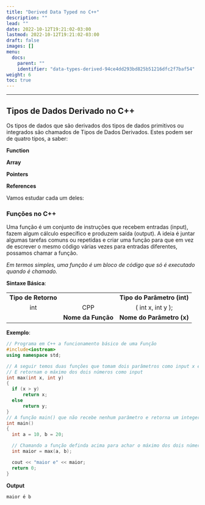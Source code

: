 ```yaml
---
title: "Derived Data Typed no C++"
description: ""
lead: ""
date: 2022-10-12T19:21:02-03:00
lastmod: 2022-10-12T19:21:02-03:00
draft: false
images: []
menu:
  docs:
    parent: ""
    identifier: "data-types-derived-94ce4dd293bd825b51216dfc2f7baf54"
weight: 6
toc: true
---
```

____

## Tipos de Dados Derivado no C++

Os tipos de dados que são derivados dos tipos de dados primitivos ou integrados são chamados de Tipos de Dados Derivados. Estes podem ser de quatro tipos, a saber:

__Function__ 

__Array__

__Pointers__

__References__

Vamos estudar cada um deles:

### Funções no C++

Uma função é um conjunto de instruções que recebem entradas (input), fazem algum cálculo específico e produzem saída (output). A ideia é juntar algumas tarefas comuns ou repetidas e criar uma função para que em vez de escrever o mesmo código várias vezes para entradas diferentes, possamos chamar a função.

*Em termos simples, uma função é um bloco de código que só é executado quando é chamado.*

__Sintaxe Básica__:

|                     |                    |                             |
|:-------------------:|:------------------:|:---------------------------:|
| **Tipo de Retorno** |                    | **Tipo do Parâmetro (int)** |
|         int         |        CPP         |      ( int x, int y );      |
|                     | **Nome da Função** |  **Nome do Parâmetro (x)**  |

__Exemplo__:

```c++
// Programa em C++ a funcionamento básico de uma Função
#include<iostream>
using namespace std;

// A seguir temos duas funções que tomam dois parâmetros como input x e y
// E retornam o máximo dos dois números como input 
int max(int x, int y)
{
  if (x > y)
      return x;
  else
      return y;
}
// A função main() que não recebe nenhum parâmetro e retorna um integer
int main()
{
  int a = 10, b = 20;

  // Chamando a função definda acima para achar o máximo dos dois números
  int maior = max(a, b);

  cout << "maior e" << maior;
  return 0;
}
```
__Output__

```c
maior é b
```